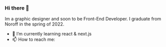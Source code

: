 ### Hi there 👋

Im a graphic designer and soon to be Front-End Developer. I graduate from Noroff in the spring of 2022.

- 🌱 I’m currently learning react & next.js
- 📫 How to reach me: 

<!--
**Iselinklementin/Iselinklementin** is a ✨ _special_ ✨ repository because its `README.md` (this file) appears on your GitHub profile.

Here are some ideas to get you started:

- 🔭 I’m currently working on ...

- 👯 I’m looking to collaborate on ...
- 🤔 I’m looking for help with ...
- 💬 Ask me about ...
- 😄 Pronouns: ...
- ⚡ Fun fact: ...
-->
